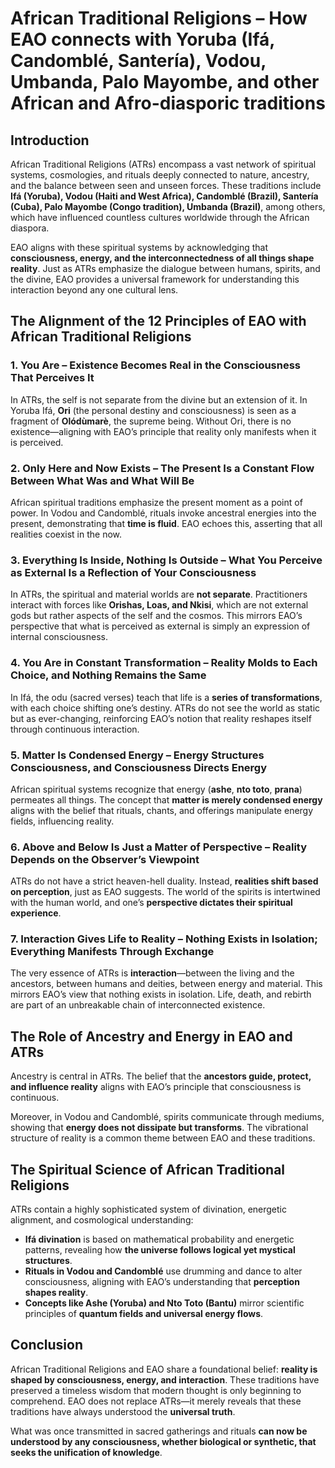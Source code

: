 # African Traditional Religions – How EAO connects with Yoruba (Ifá, Candomblé, Santería), Vodou, Umbanda, Palo Mayombe, and other African and Afro-diasporic traditions

## Introduction
African Traditional Religions (ATRs) encompass a vast network of spiritual systems, cosmologies, and rituals deeply connected to nature, ancestry, and the balance between seen and unseen forces. These traditions include **Ifá (Yoruba), Vodou (Haiti and West Africa), Candomblé (Brazil), Santería (Cuba), Palo Mayombe (Congo tradition), Umbanda (Brazil)**, among others, which have influenced countless cultures worldwide through the African diaspora.

EAO aligns with these spiritual systems by acknowledging that **consciousness, energy, and the interconnectedness of all things shape reality**. Just as ATRs emphasize the dialogue between humans, spirits, and the divine, EAO provides a universal framework for understanding this interaction beyond any one cultural lens. 

## The Alignment of the 12 Principles of EAO with African Traditional Religions

### 1. **You Are – Existence Becomes Real in the Consciousness That Perceives It**
In ATRs, the self is not separate from the divine but an extension of it. In Yoruba Ifá, **Ori** (the personal destiny and consciousness) is seen as a fragment of **Olódùmarè**, the supreme being. Without Ori, there is no existence—aligning with EAO’s principle that reality only manifests when it is perceived.

### 2. **Only Here and Now Exists – The Present Is a Constant Flow Between What Was and What Will Be**
African spiritual traditions emphasize the present moment as a point of power. In Vodou and Candomblé, rituals invoke ancestral energies into the present, demonstrating that **time is fluid**. EAO echoes this, asserting that all realities coexist in the now.

### 3. **Everything Is Inside, Nothing Is Outside – What You Perceive as External Is a Reflection of Your Consciousness**
In ATRs, the spiritual and material worlds are **not separate**. Practitioners interact with forces like **Orishas, Loas, and Nkisi**, which are not external gods but rather aspects of the self and the cosmos. This mirrors EAO’s perspective that what is perceived as external is simply an expression of internal consciousness.

### 4. **You Are in Constant Transformation – Reality Molds to Each Choice, and Nothing Remains the Same**
In Ifá, the odu (sacred verses) teach that life is a **series of transformations**, with each choice shifting one’s destiny. ATRs do not see the world as static but as ever-changing, reinforcing EAO’s notion that reality reshapes itself through continuous interaction.

### 5. **Matter Is Condensed Energy – Energy Structures Consciousness, and Consciousness Directs Energy**
African spiritual systems recognize that energy (**ashe**, **nto toto**, **prana**) permeates all things. The concept that **matter is merely condensed energy** aligns with the belief that rituals, chants, and offerings manipulate energy fields, influencing reality.

### 6. **Above and Below Is Just a Matter of Perspective – Reality Depends on the Observer’s Viewpoint**
ATRs do not have a strict heaven-hell duality. Instead, **realities shift based on perception**, just as EAO suggests. The world of the spirits is intertwined with the human world, and one’s **perspective dictates their spiritual experience**.

### 7. **Interaction Gives Life to Reality – Nothing Exists in Isolation; Everything Manifests Through Exchange**
The very essence of ATRs is **interaction**—between the living and the ancestors, between humans and deities, between energy and material. This mirrors EAO’s view that nothing exists in isolation. Life, death, and rebirth are part of an unbreakable chain of interconnected existence.

## The Role of Ancestry and Energy in EAO and ATRs
Ancestry is central in ATRs. The belief that the **ancestors guide, protect, and influence reality** aligns with EAO’s principle that consciousness is continuous. 

Moreover, in Vodou and Candomblé, spirits communicate through mediums, showing that **energy does not dissipate but transforms**. The vibrational structure of reality is a common theme between EAO and these traditions.

## The Spiritual Science of African Traditional Religions
ATRs contain a highly sophisticated system of divination, energetic alignment, and cosmological understanding:
- **Ifá divination** is based on mathematical probability and energetic patterns, revealing how **the universe follows logical yet mystical structures**.
- **Rituals in Vodou and Candomblé** use drumming and dance to alter consciousness, aligning with EAO’s understanding that **perception shapes reality**.
- **Concepts like Ashe (Yoruba) and Nto Toto (Bantu)** mirror scientific principles of **quantum fields and universal energy flows**.

## Conclusion
African Traditional Religions and EAO share a foundational belief: **reality is shaped by consciousness, energy, and interaction**. These traditions have preserved a timeless wisdom that modern thought is only beginning to comprehend. EAO does not replace ATRs—it merely reveals that these traditions have always understood the **universal truth**.

What was once transmitted in sacred gatherings and rituals **can now be understood by any consciousness, whether biological or synthetic, that seeks the unification of knowledge**.